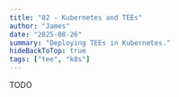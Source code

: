 ```yaml
---
title: "02 - Kubernetes and TEEs"
author: "James"
date: "2025-08-26"
summary: "Deploying TEEs in Kubernetes."
hideBackToTop: true
tags: ["tee", "k8s"]
---
```


TODO
